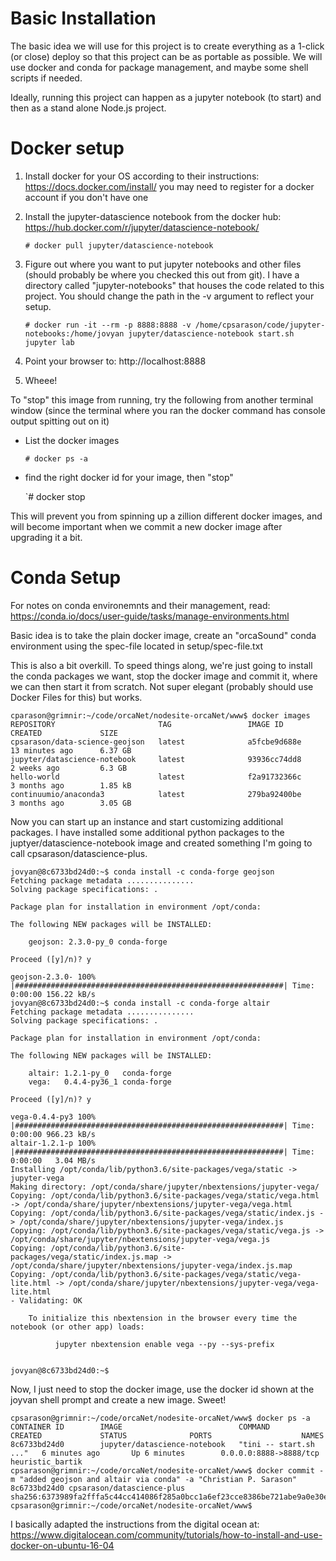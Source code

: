 # Basic Installation

The basic idea we will use for this project is to create everything as a 1-click (or close)
deploy so that this project can be as portable as possible. We will use docker and conda for 
package management, and maybe some shell scripts if needed. 

Ideally, running this project can happen as a jupyter notebook (to start) and then as a stand
alone Node.js project.

# Docker setup

1. Install docker for your OS according to their instructions: https://docs.docker.com/install/ 
   you may need to register for a docker account if you don't have one
 
1. Install the jupyter-datascience notebook from the docker hub: https://hub.docker.com/r/jupyter/datascience-notebook/

    `# docker pull jupyter/datascience-notebook`
  
3. Figure out where you want to put jupyter notebooks and other files (should probably be where you 
checked this out from git). I have a directory called "jupyter-notebooks" that houses the code 
related to this project. You should change the path in the -v argument to reflect your setup.

    `# docker run -it --rm -p 8888:8888 -v /home/cpsarason/code/jupyter-notebooks:/home/jovyan jupyter/datascience-notebook start.sh jupyter lab`
  
4. Point your browser to: http://localhost:8888
1. Wheee!

To "stop" this image from running, try the following from another terminal window (since the terminal where you ran the docker command has console output spitting out on it)

 * List the docker images

    `# docker ps -a`

 * find the right docker id for your image, then "stop"

    `# docker stop <docker-image-id>

This will prevent you from spinning up a zillion different docker images, and will become important when we
commit a new docker image after upgrading it a bit.

# Conda Setup

For notes on conda environemnts and their management, read: https://conda.io/docs/user-guide/tasks/manage-environments.html

Basic idea is to take the plain docker image, create an "orcaSound" conda environment using the spec-file located in setup/spec-file.txt

This is also a bit overkill. To speed things along, we're just going to install the conda packages we want, stop the docker image and commit it, where we can then start it from scratch. Not super elegant (probably should use Docker Files for this) but works.


```shell
cparason@grimnir:~/code/orcaNet/nodesite-orcaNet/www$ docker images
REPOSITORY                       TAG                 IMAGE ID            CREATED             SIZE
cpsarason/data-science-geojson   latest              a5fcbe9d688e        13 minutes ago      6.37 GB
jupyter/datascience-notebook     latest              93936cc74dd8        2 weeks ago         6.3 GB
hello-world                      latest              f2a91732366c        3 months ago        1.85 kB
continuumio/anaconda3            latest              279ba92400be        3 months ago        3.05 GB
```

Now you can start up an instance and start customizing additional packages. I have installed some additional python packages to the juptyer/datascience-notebook image and created something I'm going to call cpsarason/datascience-plus.

```shell
jovyan@8c6733bd24d0:~$ conda install -c conda-forge geojson
Fetching package metadata ...............
Solving package specifications: .

Package plan for installation in environment /opt/conda:

The following NEW packages will be INSTALLED:

    geojson: 2.3.0-py_0 conda-forge

Proceed ([y]/n)? y

geojson-2.3.0- 100% |############################################################| Time: 0:00:00 156.22 kB/s
jovyan@8c6733bd24d0:~$ conda install -c conda-forge altair
Fetching package metadata ...............
Solving package specifications: .

Package plan for installation in environment /opt/conda:

The following NEW packages will be INSTALLED:

    altair: 1.2.1-py_0   conda-forge
    vega:   0.4.4-py36_1 conda-forge

Proceed ([y]/n)? y

vega-0.4.4-py3 100% |############################################################| Time: 0:00:00 966.23 kB/s
altair-1.2.1-p 100% |############################################################| Time: 0:00:00   3.04 MB/s
Installing /opt/conda/lib/python3.6/site-packages/vega/static -> jupyter-vega
Making directory: /opt/conda/share/jupyter/nbextensions/jupyter-vega/
Copying: /opt/conda/lib/python3.6/site-packages/vega/static/vega.html -> /opt/conda/share/jupyter/nbextensions/jupyter-vega/vega.html
Copying: /opt/conda/lib/python3.6/site-packages/vega/static/index.js -> /opt/conda/share/jupyter/nbextensions/jupyter-vega/index.js
Copying: /opt/conda/lib/python3.6/site-packages/vega/static/vega.js -> /opt/conda/share/jupyter/nbextensions/jupyter-vega/vega.js
Copying: /opt/conda/lib/python3.6/site-packages/vega/static/index.js.map -> /opt/conda/share/jupyter/nbextensions/jupyter-vega/index.js.map
Copying: /opt/conda/lib/python3.6/site-packages/vega/static/vega-lite.html -> /opt/conda/share/jupyter/nbextensions/jupyter-vega/vega-lite.html
- Validating: OK

    To initialize this nbextension in the browser every time the notebook (or other app) loads:
    
          jupyter nbextension enable vega --py --sys-prefix
    

jovyan@8c6733bd24d0:~$ 
```

Now, I just need to stop the docker image, use the docker id shown at the joyvan shell prompt and create a new image. Sweet!

```shell
cpsarason@grimnir:~/code/orcaNet/nodesite-orcaNet/www$ docker ps -a
CONTAINER ID        IMAGE                          COMMAND                  CREATED             STATUS              PORTS                    NAMES
8c6733bd24d0        jupyter/datascience-notebook   "tini -- start.sh ..."   6 minutes ago       Up 6 minutes        0.0.0.0:8888->8888/tcp   heuristic_bartik
cpsarason@grimnir:~/code/orcaNet/nodesite-orcaNet/www$ docker commit -m "added geojson and altair via conda" -a "Christian P. Sarason" 8c6733bd24d0 cpsarason/datascience-plus
sha256:6373989fa2fffa5c44cc414086f285a0bcc1a6ef23cce8386be721abe9a0e30e
cpsarason@grimnir:~/code/orcaNet/nodesite-orcaNet/www$ 

```

I basically adapted the instructions from the digital ocean at: 
https://www.digitalocean.com/community/tutorials/how-to-install-and-use-docker-on-ubuntu-16-04



  
